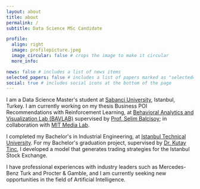 ```yaml
---
layout: about
title: about
permalink: /
subtitle: Data Science MSc Candidate

profile:
  align: right
  image: profilepicture.jpeg
  image_circular: false # crops the image to make it circular
  more_info: 

news: false # includes a list of news items
selected_papers: false # includes a list of papers marked as "selected={true}"
social: true # includes social icons at the bottom of the page
---
```


I am a Data Science Master's student at [Sabanci University](https://www.sabanciuniv.edu/en/), Istanbul, Turkey. I am currently working on my thesis Business POI Recommendations with Reinforcement Learning, at [Behavioral Analytics and Visualization Lab (BAVLAB)](https://analyticslab.sabanciuniv.edu/) supervised by [Prof. Selim Balcisoy](https://fens.sabanciuniv.edu/en/faculty-members/detail/746); in collaboration with [MIT Media Lab](https://www.media.mit.edu/).

I completed my Bachelor's in Industrial Engineering, at [Istanbul Technical University](https://www.itu.edu.tr/en/homepage). For my Bachelor's graduation project, supervised by [Dr. Kutay Tinc](https://avesis.itu.edu.tr/tinc), I developed a model that generates trading strategies for the Istanbul Stock Exchange.

I have professional experiences with industry leaders such as Mercedes-Benz Turk and Procter & Gamble, and I am currently seeking new opportunities in the field of Artificial Intelligence.

